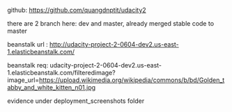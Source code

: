 github: https://github.com/quangdnptit/udacity2

there are 2 branch here: dev and master, already merged stable code to master

beanstalk url : http://udacity-project-2-0604-dev2.us-east-1.elasticbeanstalk.com/

beanstalk req: udacity-project-2-0604-dev2.us-east-1.elasticbeanstalk.com/filteredimage?image_url=https://upload.wikimedia.org/wikipedia/commons/b/bd/Golden_tabby_and_white_kitten_n01.jpg

evidence under deployment_screenshots folder

